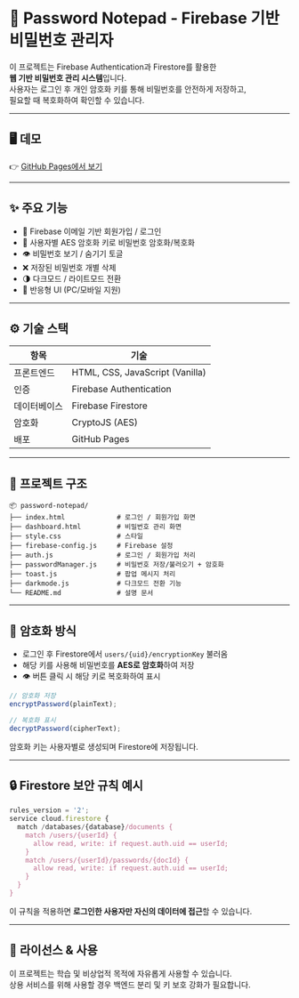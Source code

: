 # 🔐 Password Notepad - Firebase 기반 비밀번호 관리자

이 프로젝트는 Firebase Authentication과 Firestore를 활용한  
**웹 기반 비밀번호 관리 시스템**입니다.  
사용자는 로그인 후 개인 암호화 키를 통해 비밀번호를 안전하게 저장하고,  
필요할 때 복호화하여 확인할 수 있습니다.

---

## 🖥️ 데모

👉 [GitHub Pages에서 보기](https://seong-nyang.github.io/password-notepad/)


---

## ✨ 주요 기능

- 🔐 Firebase 이메일 기반 회원가입 / 로그인
- 🔑 사용자별 AES 암호화 키로 비밀번호 암호화/복호화
- 👁️ 비밀번호 보기 / 숨기기 토글
- ❌ 저장된 비밀번호 개별 삭제
- 🌗 다크모드 / 라이트모드 전환
- 📱 반응형 UI (PC/모바일 지원)

---

## ⚙️ 기술 스택

| 항목       | 기술 |
|------------|------|
| 프론트엔드 | HTML, CSS, JavaScript (Vanilla) |
| 인증       | Firebase Authentication |
| 데이터베이스 | Firebase Firestore |
| 암호화     | CryptoJS (AES) |
| 배포       | GitHub Pages |

---

## 📁 프로젝트 구조

```
📦 password-notepad/
├── index.html             # 로그인 / 회원가입 화면
├── dashboard.html         # 비밀번호 관리 화면
├── style.css              # 스타일
├── firebase-config.js     # Firebase 설정
├── auth.js                # 로그인 / 회원가입 처리
├── passwordManager.js     # 비밀번호 저장/불러오기 + 암호화
├── toast.js               # 팝업 메시지 처리
├── darkmode.js            # 다크모드 전환 기능
└── README.md              # 설명 문서
```

---

## 🔐 암호화 방식

- 로그인 후 Firestore에서 `users/{uid}/encryptionKey` 불러옴
- 해당 키를 사용해 비밀번호를 **AES로 암호화**하여 저장
- 👁 버튼 클릭 시 해당 키로 복호화하여 표시

```js
// 암호화 저장
encryptPassword(plainText);

// 복호화 표시
decryptPassword(cipherText);
```

암호화 키는 사용자별로 생성되며 Firestore에 저장됩니다.

---

## 🔒 Firestore 보안 규칙 예시

```js
rules_version = '2';
service cloud.firestore {
  match /databases/{database}/documents {
    match /users/{userId} {
      allow read, write: if request.auth.uid == userId;
    }
    match /users/{userId}/passwords/{docId} {
      allow read, write: if request.auth.uid == userId;
    }
  }
}
```

이 규칙을 적용하면 **로그인한 사용자만 자신의 데이터에 접근**할 수 있습니다.

---

## 📮 라이선스 & 사용

이 프로젝트는 학습 및 비상업적 목적에 자유롭게 사용할 수 있습니다.  
상용 서비스를 위해 사용할 경우 백엔드 분리 및 키 보호 강화가 필요합니다.

